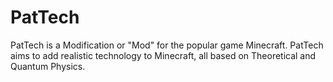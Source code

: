 # PatTech
PatTech is a Modification or "Mod" for the popular game Minecraft. PatTech aims to add realistic technology to Minecraft, all based on Theoretical and Quantum Physics.

